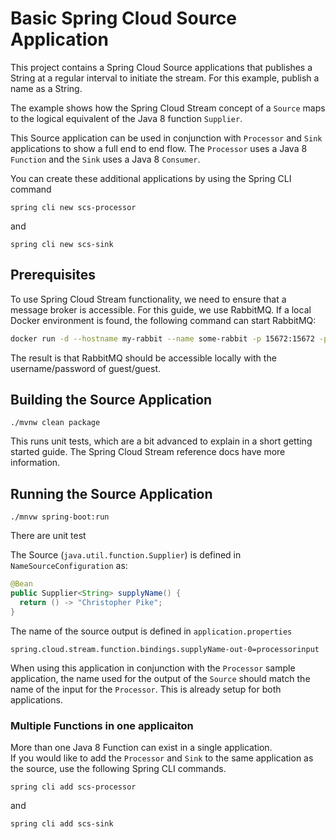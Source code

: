 # Basic Spring Cloud Source Application

This project contains a Spring Cloud Source applications that publishes a String at a regular interval to initiate the stream. For this example, publish a name as a String.

The example shows how the Spring Cloud Stream concept of a `Source` maps to the logical equivalent of the Java 8 function `Supplier`.

This Source application can be used in conjunction with `Processor` and `Sink` applications to show a full end to end flow.  The `Processor` uses a Java 8 `Function` and the `Sink` uses a Java 8 `Consumer`. 

You can create these additional applications by using the Spring CLI command

```
spring cli new scs-processor
````

and 

```
spring cli new scs-sink
```

## Prerequisites

To use Spring Cloud Stream functionality, we need to ensure that a message broker is accessible. For this guide, we use RabbitMQ. If a local Docker environment is found, the following command can start RabbitMQ:

```bash
docker run -d --hostname my-rabbit --name some-rabbit -p 15672:15672 -p 5672:5672 rabbitmq:3-management
```

The result is that RabbitMQ should be accessible locally with the username/password of guest/guest.


## Building the Source Application

```
./mvnw clean package
```

This runs unit tests, which are a bit advanced to explain in a short getting started guide.
The Spring Cloud Stream reference docs have more information.


## Running the Source Application
```
./mnvw spring-boot:run
```

There are unit test

The Source (`java.util.function.Supplier`) is defined in `NameSourceConfiguration` as:

```java
@Bean
public Supplier<String> supplyName() {
  return () -> "Christopher Pike";
}
```

The name of the source output is defined in `application.properties`

```
spring.cloud.stream.function.bindings.supplyName-out-0=processorinput
```

When using this application in conjunction with the `Processor` sample application, the name used for the output of the `Source` should match the name of the input for the `Processor`.  This is already setup for both applications.


### Multiple Functions in one applicaiton

More than one Java 8 Function can exist in a single application.  
If you would like to add the `Processor` and `Sink` to the same application as the source, use the following Spring CLI commands.

```
spring cli add scs-processor
````

and 

```
spring cli add scs-sink
```
